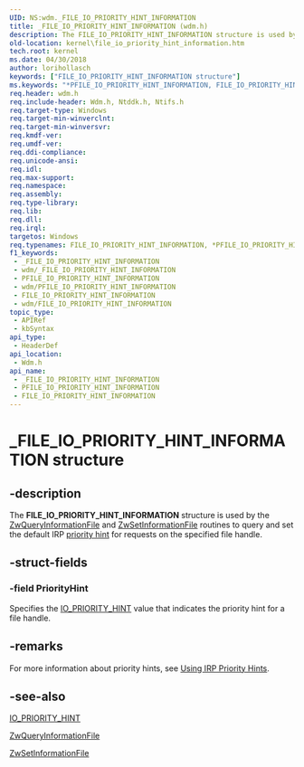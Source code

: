 ```yaml
---
UID: NS:wdm._FILE_IO_PRIORITY_HINT_INFORMATION
title: _FILE_IO_PRIORITY_HINT_INFORMATION (wdm.h)
description: The FILE_IO_PRIORITY_HINT_INFORMATION structure is used by the ZwQueryInformationFile and ZwSetInformationFile routines to query and set the default IRP priority hint for requests on the specified file handle.
old-location: kernel\file_io_priority_hint_information.htm
tech.root: kernel
ms.date: 04/30/2018
author: lorihollasch
keywords: ["FILE_IO_PRIORITY_HINT_INFORMATION structure"]
ms.keywords: "*PFILE_IO_PRIORITY_HINT_INFORMATION, FILE_IO_PRIORITY_HINT_INFORMATION, FILE_IO_PRIORITY_HINT_INFORMATION structure [Kernel-Mode Driver Architecture], PFILE_IO_PRIORITY_HINT_INFORMATION, PFILE_IO_PRIORITY_HINT_INFORMATION structure pointer [Kernel-Mode Driver Architecture], _FILE_IO_PRIORITY_HINT_INFORMATION, kernel.file_io_priority_hint_information, kstruct_b_babd0cbe-1870-4d71-86c5-06c438691202.xml, wdm/FILE_IO_PRIORITY_HINT_INFORMATION, wdm/PFILE_IO_PRIORITY_HINT_INFORMATION"
req.header: wdm.h
req.include-header: Wdm.h, Ntddk.h, Ntifs.h
req.target-type: Windows
req.target-min-winverclnt: 
req.target-min-winversvr: 
req.kmdf-ver: 
req.umdf-ver: 
req.ddi-compliance: 
req.unicode-ansi: 
req.idl: 
req.max-support: 
req.namespace: 
req.assembly: 
req.type-library: 
req.lib: 
req.dll: 
req.irql: 
targetos: Windows
req.typenames: FILE_IO_PRIORITY_HINT_INFORMATION, *PFILE_IO_PRIORITY_HINT_INFORMATION
f1_keywords:
 - _FILE_IO_PRIORITY_HINT_INFORMATION
 - wdm/_FILE_IO_PRIORITY_HINT_INFORMATION
 - PFILE_IO_PRIORITY_HINT_INFORMATION
 - wdm/PFILE_IO_PRIORITY_HINT_INFORMATION
 - FILE_IO_PRIORITY_HINT_INFORMATION
 - wdm/FILE_IO_PRIORITY_HINT_INFORMATION
topic_type:
 - APIRef
 - kbSyntax
api_type:
 - HeaderDef
api_location:
 - Wdm.h
api_name:
 - _FILE_IO_PRIORITY_HINT_INFORMATION
 - PFILE_IO_PRIORITY_HINT_INFORMATION
 - FILE_IO_PRIORITY_HINT_INFORMATION
---
```


# _FILE_IO_PRIORITY_HINT_INFORMATION structure


## -description

The <b>FILE_IO_PRIORITY_HINT_INFORMATION</b> structure is used by the <a href="/windows-hardware/drivers/ddi/ntifs/nf-ntifs-ntqueryinformationfile">ZwQueryInformationFile</a> and <a href="/windows-hardware/drivers/ddi/ntifs/nf-ntifs-ntsetinformationfile">ZwSetInformationFile</a> routines to query and set the default IRP <a href="/windows-hardware/drivers/kernel/using-irp-priority-hints">priority hint</a> for requests on the specified file handle.

## -struct-fields

### -field PriorityHint

Specifies the <a href="/windows-hardware/drivers/ddi/wdm/ne-wdm-_io_priority_hint">IO_PRIORITY_HINT</a> value that indicates the priority hint for a file handle.

## -remarks

For more information about priority hints, see <a href="/windows-hardware/drivers/kernel/using-irp-priority-hints">Using IRP Priority Hints</a>.

## -see-also

<a href="/windows-hardware/drivers/ddi/wdm/ne-wdm-_io_priority_hint">IO_PRIORITY_HINT</a>



<a href="/windows-hardware/drivers/ddi/ntifs/nf-ntifs-ntqueryinformationfile">ZwQueryInformationFile</a>



<a href="/windows-hardware/drivers/ddi/ntifs/nf-ntifs-ntsetinformationfile">ZwSetInformationFile</a>

